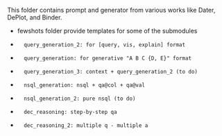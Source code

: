 This folder contains prompt and generator from various works like Dater, DePlot, and Binder.
*   fewshots folder provide templates for some of the submodules
*       query_generation_2: for [query, vis, explain] format 
*       query_generation: for generative "A B C {D, E}" format
*       query_generation_3: context + query_generation_2 (to do)
*       nsql_generation: nsql + qa@col + qa@val
*       nsql_generation_2: pure nsql (to do)
*       dec_reasoning: step-by-step qa
*       dec_reasoning_2: multiple q - multiple a
